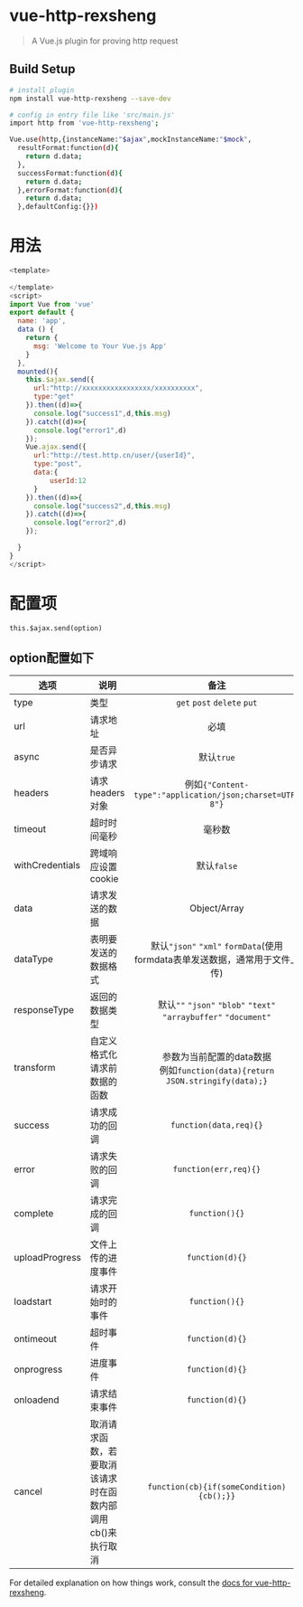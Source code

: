 # vue-http-rexsheng

> A Vue.js plugin for proving http request

## Build Setup

``` bash
# install plugin
npm install vue-http-rexsheng --save-dev

# config in entry file like 'src/main.js'
import http from 'vue-http-rexsheng';

Vue.use(http,{instanceName:"$ajax",mockInstanceName:"$mock",
  resultFormat:function(d){
    return d.data;
  },
  successFormat:function(d){
    return d.data;
  },errorFormat:function(d){
    return d.data;
  },defaultConfig:{}})
```
# 用法
```javascript
<template>
   
</template>
<script>
import Vue from 'vue'
export default {
  name: 'app',
  data () {
    return {
      msg: 'Welcome to Your Vue.js App'
    }
  },
  mounted(){
    this.$ajax.send({
      url:"http://xxxxxxxxxxxxxxxxx/xxxxxxxxxx",
      type:"get"
    }).then((d)=>{
      console.log("success1",d,this.msg)
    }).catch((d)=>{
      console.log("error1",d)
    });
    Vue.ajax.send({
      url:"http://test.http.cn/user/{userId}",
      type:"post",
      data:{
          userId:12
      }
    }).then((d)=>{
      console.log("success2",d,this.msg)
    }).catch((d)=>{
      console.log("error2",d)
    });

  }
}
</script>


```
# 配置项
```
this.$ajax.send(option)
```
## option配置如下
|选项            |      说明                |  备注 |
|------          |---------------          |:-----:|
|type            |类型                     |`get` `post` `delete` `put`|
|url             |请求地址                  | 必填 |
|async           |是否异步请求              | 默认`true` |
|headers         |请求headers对象           | 例如`{"Content-type":"application/json;charset=UTF-8"}` |
|timeout         |超时时间毫秒               | 毫秒数 |
|withCredentials |跨域响应设置cookie         |默认`false` |
|data |请求发送的数据         |Object/Array |
|dataType |表明要发送的数据格式         |默认`"json"` `"xml"` `formData`(使用formdata表单发送数据，通常用于文件上传)|
|responseType|返回的数据类型|默认`""` `"json"` `"blob"` `"text"` `"arraybuffer"` `"document"`
|transform |自定义格式化请求前数据的函数         | 参数为当前配置的data数据<br/> 例如`function(data){return JSON.stringify(data);}` |
|success|请求成功的回调|`function(data,req){}` |
|error|请求失败的回调|`function(err,req){}` |
|complete|请求完成的回调|`function(){}` |
|uploadProgress|文件上传的进度事件|`function(d){}` |
|loadstart |请求开始时的事件         |`function(){}` |
|ontimeout |超时事件         |`function(d){}` |
|onprogress |进度事件         |`function(d){}` |
|onloadend |请求结束事件         |`function(d){}` |
|cancel |取消请求函数，若要取消该请求时在函数内部调用cb()来执行取消         |`function(cb){if(someCondition){cb();}}` |


For detailed explanation on how things work, consult the [docs for vue-http-rexsheng](https://github.com/RexSheng/vue-http-rexsheng).